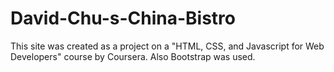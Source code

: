 # David-Chu-s-China-Bistro
This site was created as a project on a "HTML, CSS, and Javascript for Web Developers" course by Coursera. Also Bootstrap was used.
